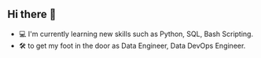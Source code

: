 ## Hi there 👋

- 💻 I'm currently learning new skills such as Python, SQL, Bash Scripting. 
- 🛠️ to get my foot in the door as Data Engineer, Data DevOps Engineer.

<!--
**patrikborza/patrikborza** is a ✨ _special_ ✨ repository because its `README.md` (this file) appears on your GitHub profile.

Here are some ideas to get you started:

- 🔭 I’m currently working on my second project
I am here :v: in order to broaden my knowledge and get my foot in the door as Data Engineer, Data DevOps :sunglasses:.
- 🌱 I’m currently learning ...
- 👯 I’m looking to collaborate on ...
- 🤔 I’m looking for help with ...
- 💬 Ask me about ...
- 📫 How to reach me: ...
- 😄 Pronouns: ...
- ⚡ Fun fact: ...
-->
